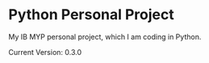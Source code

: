 # Python Personal Project

My IB MYP personal project, which I am coding in Python.

Current Version: 0.3.0
